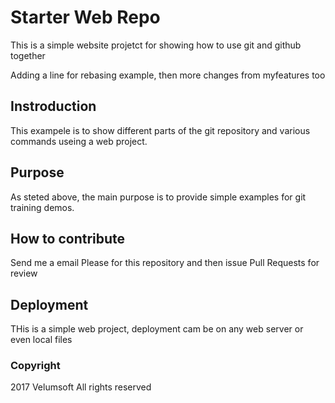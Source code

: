 # Starter Web Repo

This is a simple website projetct for showing how to use git and github together

Adding a line for rebasing example, then more changes from myfeatures too

## Instroduction

This exampele is to show different parts of the git repository and various commands useing a web project.

## Purpose

As steted above, the main purpose is to provide simple examples for git training demos.

## How to contribute

Send me a email
Please for this repository and then issue Pull Requests for review

## Deployment

THis is a simple web project, deployment cam be on any web server or even local files

### Copyright

2017 Velumsoft All rights reserved

